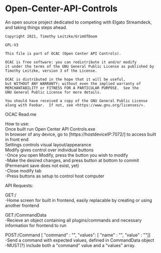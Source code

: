 # Open-Center-API-Controls
An open source project dedicated to competing with Elgato Streamdeck, and taking things steps ahead.

    Copyright 2021, Timothy Leitzke/GrimOfDoom

    GPL-V3

    This file is part of OCAC (Open Center API Controls).

    OCAC is free software: you can redistribute it and/or modify
    it under the terms of the GNU General Public License as published by
    Timothy Leitzke, version 3 of the License.

    OCAC is distributed in the hope that it will be useful,
    but WITHOUT ANY WARRANTY; without even the implied warranty of
    MERCHANTABILITY or FITNESS FOR A PARTICULAR PURPOSE.  See the
    GNU General Public License for more details.

    You should have received a copy of the GNU General Public License
    along with Foobar.  If not, see <https://www.gnu.org/licenses/>.
    
    
OCAC Read.me

How to use:  
Once built run Open Center API Controls.exe  
In browser of any device, go to [https://hostdeviceIP:7072/] to access built in front end  
Settings controls visual layout/appearance  
Modify gives control over individual buttons  
-Once you open Modify, press the button you wish to modify  
-Make the desired changes, and press button at bottom to commit (Permenant save does not exist, yet)  
-Close modify tab  
-Press buttons as setup to control host computer


API Requests:

GET:/  
    -Home screen for built in frontend, easily replacable by creating or using another frontend  

GET:/CommandData  
    -Recieve an object containing all plugins/commands and necessary information for frontend to run  
  
POST:/Command [ "command" : "", "values": [ "name" : "", "value" : ""]]  
    -Send a command with expected values, defined in CommandData object  
    -MUST(?) include both a "command" value and a "values" array.  
